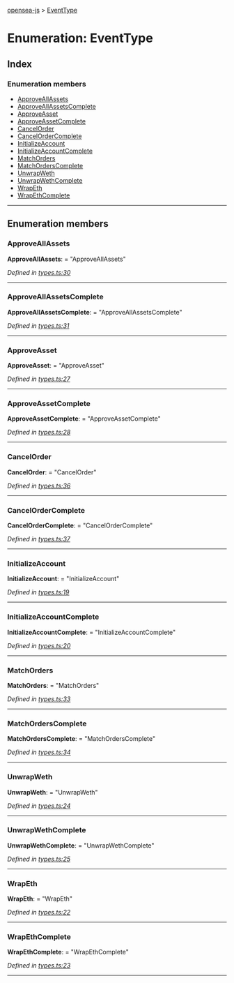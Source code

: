 [opensea-js](../README.md) > [EventType](../enums/eventtype.md)

# Enumeration: EventType

## Index

### Enumeration members

* [ApproveAllAssets](eventtype.md#approveallassets)
* [ApproveAllAssetsComplete](eventtype.md#approveallassetscomplete)
* [ApproveAsset](eventtype.md#approveasset)
* [ApproveAssetComplete](eventtype.md#approveassetcomplete)
* [CancelOrder](eventtype.md#cancelorder)
* [CancelOrderComplete](eventtype.md#cancelordercomplete)
* [InitializeAccount](eventtype.md#initializeaccount)
* [InitializeAccountComplete](eventtype.md#initializeaccountcomplete)
* [MatchOrders](eventtype.md#matchorders)
* [MatchOrdersComplete](eventtype.md#matchorderscomplete)
* [UnwrapWeth](eventtype.md#unwrapweth)
* [UnwrapWethComplete](eventtype.md#unwrapwethcomplete)
* [WrapEth](eventtype.md#wrapeth)
* [WrapEthComplete](eventtype.md#wrapethcomplete)

---

## Enumeration members

<a id="approveallassets"></a>

###  ApproveAllAssets

**ApproveAllAssets**:  = "ApproveAllAssets"

*Defined in [types.ts:30](https://github.com/ProjectOpenSea/opensea-js/blob/5d9293e/src/types.ts#L30)*

___
<a id="approveallassetscomplete"></a>

###  ApproveAllAssetsComplete

**ApproveAllAssetsComplete**:  = "ApproveAllAssetsComplete"

*Defined in [types.ts:31](https://github.com/ProjectOpenSea/opensea-js/blob/5d9293e/src/types.ts#L31)*

___
<a id="approveasset"></a>

###  ApproveAsset

**ApproveAsset**:  = "ApproveAsset"

*Defined in [types.ts:27](https://github.com/ProjectOpenSea/opensea-js/blob/5d9293e/src/types.ts#L27)*

___
<a id="approveassetcomplete"></a>

###  ApproveAssetComplete

**ApproveAssetComplete**:  = "ApproveAssetComplete"

*Defined in [types.ts:28](https://github.com/ProjectOpenSea/opensea-js/blob/5d9293e/src/types.ts#L28)*

___
<a id="cancelorder"></a>

###  CancelOrder

**CancelOrder**:  = "CancelOrder"

*Defined in [types.ts:36](https://github.com/ProjectOpenSea/opensea-js/blob/5d9293e/src/types.ts#L36)*

___
<a id="cancelordercomplete"></a>

###  CancelOrderComplete

**CancelOrderComplete**:  = "CancelOrderComplete"

*Defined in [types.ts:37](https://github.com/ProjectOpenSea/opensea-js/blob/5d9293e/src/types.ts#L37)*

___
<a id="initializeaccount"></a>

###  InitializeAccount

**InitializeAccount**:  = "InitializeAccount"

*Defined in [types.ts:19](https://github.com/ProjectOpenSea/opensea-js/blob/5d9293e/src/types.ts#L19)*

___
<a id="initializeaccountcomplete"></a>

###  InitializeAccountComplete

**InitializeAccountComplete**:  = "InitializeAccountComplete"

*Defined in [types.ts:20](https://github.com/ProjectOpenSea/opensea-js/blob/5d9293e/src/types.ts#L20)*

___
<a id="matchorders"></a>

###  MatchOrders

**MatchOrders**:  = "MatchOrders"

*Defined in [types.ts:33](https://github.com/ProjectOpenSea/opensea-js/blob/5d9293e/src/types.ts#L33)*

___
<a id="matchorderscomplete"></a>

###  MatchOrdersComplete

**MatchOrdersComplete**:  = "MatchOrdersComplete"

*Defined in [types.ts:34](https://github.com/ProjectOpenSea/opensea-js/blob/5d9293e/src/types.ts#L34)*

___
<a id="unwrapweth"></a>

###  UnwrapWeth

**UnwrapWeth**:  = "UnwrapWeth"

*Defined in [types.ts:24](https://github.com/ProjectOpenSea/opensea-js/blob/5d9293e/src/types.ts#L24)*

___
<a id="unwrapwethcomplete"></a>

###  UnwrapWethComplete

**UnwrapWethComplete**:  = "UnwrapWethComplete"

*Defined in [types.ts:25](https://github.com/ProjectOpenSea/opensea-js/blob/5d9293e/src/types.ts#L25)*

___
<a id="wrapeth"></a>

###  WrapEth

**WrapEth**:  = "WrapEth"

*Defined in [types.ts:22](https://github.com/ProjectOpenSea/opensea-js/blob/5d9293e/src/types.ts#L22)*

___
<a id="wrapethcomplete"></a>

###  WrapEthComplete

**WrapEthComplete**:  = "WrapEthComplete"

*Defined in [types.ts:23](https://github.com/ProjectOpenSea/opensea-js/blob/5d9293e/src/types.ts#L23)*

___

